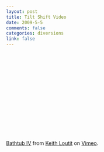 ```yaml
--- 
layout: post
title: Tilt Shift Video
date: 2009-5-5
comments: false
categories: diversions
link: false
---
```

<object width="400" height="225"><param name="allowfullscreen" value="true" /><param name="allowscriptaccess" value="always" /><param name="movie" value="http://vimeo.com/moogaloop.swf?clip_id=3156959&amp;server=vimeo.com&amp;show_title=1&amp;show_byline=1&amp;show_portrait=1&amp;color=ffffff&amp;fullscreen=1" /><embed src="http://vimeo.com/moogaloop.swf?clip_id=3156959&amp;server=vimeo.com&amp;show_title=1&amp;show_byline=1&amp;show_portrait=1&amp;color=ffffff&amp;fullscreen=1" type="application/x-shockwave-flash" allowfullscreen="true" allowscriptaccess="always" width="400" height="225"></embed></object><p><a href="http://vimeo.com/3156959">Bathtub IV</a> from <a href="http://vimeo.com/keithloutit">Keith Loutit</a> on <a href="http://vimeo.com">Vimeo</a>.</p>
